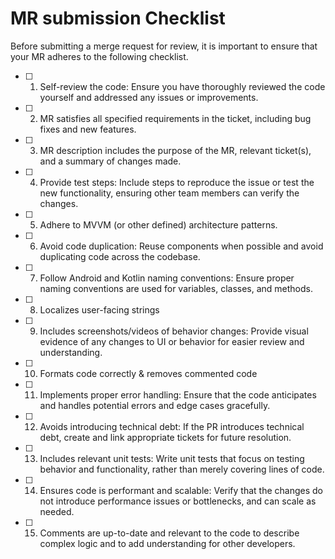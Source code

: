 # MR submission Checklist
Before submitting a merge request for review, it is important to ensure that your MR adheres to the following checklist.

- [ ] 1. Self-review the code: Ensure you have thoroughly reviewed the code yourself and addressed any issues or improvements.
- [ ] 2. MR satisfies all specified requirements in the ticket, including bug fixes and new features.
- [ ] 3. MR description includes the purpose of the MR, relevant ticket(s), and a summary of changes made.
- [ ] 4. Provide test steps: Include steps to reproduce the issue or test the new functionality, ensuring other team members can verify the changes.
- [ ] 5. Adhere to MVVM (or other defined) architecture patterns.
- [ ] 6. Avoid code duplication: Reuse components when possible and avoid duplicating code across the codebase.
- [ ] 7. Follow Android and Kotlin naming conventions: Ensure proper naming conventions are used for variables, classes, and methods.
- [ ] 8. Localizes user-facing strings
- [ ] 9. Includes screenshots/videos of behavior changes: Provide visual evidence of any changes to UI or behavior for easier review and understanding.
- [ ] 10. Formats code correctly & removes commented code
- [ ] 11. Implements proper error handling: Ensure that the code anticipates and handles potential errors and edge cases gracefully.
- [ ] 12. Avoids introducing technical debt: If the PR introduces technical debt, create and link appropriate tickets for future resolution.
- [ ] 13. Includes relevant unit tests: Write unit tests that focus on testing behavior and functionality, rather than merely covering lines of code.
- [ ] 14. Ensures code is performant and scalable: Verify that the changes do not introduce performance issues or bottlenecks, and can scale as needed.
- [ ] 15. Comments are up-to-date and relevant to the code to describe complex logic and to add understanding for other developers.

